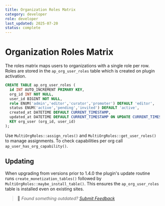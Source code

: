 ```yaml
---
title: Organization Roles Matrix
category: developer
role: developer
last_updated: 2025-07-20
status: complete
---
```

# Organization Roles Matrix

The roles matrix maps users to organizations with a single role per row. Roles are stored in the `ap_org_user_roles` table which is created on plugin activation.

```sql
CREATE TABLE ap_org_user_roles (
  id INT AUTO_INCREMENT PRIMARY KEY,
  org_id INT NOT NULL,
  user_id BIGINT NOT NULL,
  role ENUM('admin','editor','curator','promoter') DEFAULT 'editor',
  status ENUM('active','pending','invited') DEFAULT 'active',
  created_at DATETIME DEFAULT CURRENT_TIMESTAMP,
  updated_at DATETIME DEFAULT CURRENT_TIMESTAMP ON UPDATE CURRENT_TIMESTAMP,
  KEY org_user (org_id, user_id)
);
```

Use `MultiOrgRoles::assign_roles()` and `MultiOrgRoles::get_user_roles()` to manage assignments. To check capabilities per org call `ap_user_has_org_capability()`.

## Updating

When upgrading from versions prior to 1.4.0 the plugin's update routine runs `create_monetization_tables()` followed by `MultiOrgRoles::maybe_install_table()`. This ensures the `ap_org_user_roles` table is installed even on existing sites.

> 💬 *Found something outdated? [Submit Feedback](feedback.md)*
